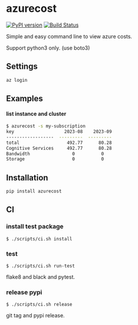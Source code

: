 # azurecost

[![PyPI version](https://badge.fury.io/py/azurecost.svg)](https://badge.fury.io/py/azurecost)
[![Build Status](https://github.com/toyama0919/azurecost/actions/workflows/tests.yml/badge.svg?branch=main)](https://github.com/toyama0919/azurecost/actions/workflows/tests.yml)

Simple and easy command line to view azure costs.

Support python3 only. (use boto3)

## Settings

```sh
az login
```

## Examples

#### list instance and cluster

```bash
$ azurecost -s my-subscription                                                                                                   1 ↵
key                   2023-08    2023-09
------------------  ---------  ---------
total                  492.77      80.28
Cognitive Services     492.77      80.28
Bandwidth                0          0
Storage                  0          0
```

## Installation

```sh
pip install azurecost
```

## CI

### install test package

```
$ ./scripts/ci.sh install
```

### test

```
$ ./scripts/ci.sh run-test
```

flake8 and black and pytest.

### release pypi

```
$ ./scripts/ci.sh release
```

git tag and pypi release.
